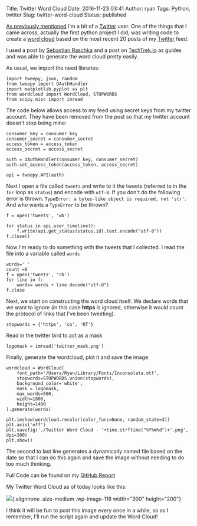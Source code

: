 Title: Twitter Word Cloud
Date: 2016-11-23 03:41
Author: ryan
Tags: Python, twitter
Slug: twitter-word-cloud
Status: published

[As previously mentioned](/pitching-stats-and-python.html) I'm a bit of a [Twitter](https://www.twitter.com) user. One of the things that I came across, actually the first python project I did, was writing code to create a [word cloud](https://en.wikipedia.org/wiki/Tag_cloud) based on the most recent 20 posts of my [Twitter](https://www.twitter.com/) feed.

I used a post by [Sebastian Raschka](http://sebastianraschka.com/Articles/2014_twitter_wordcloud.html) and a post on [TechTrek.io](http://www.techtrek.io/generating-word-cloud-from-twitter-feed-with-python/) as guides and was able to generate the word cloud pretty easily.

As usual, we import the need libraries:

    import tweepy, json, random
    from tweepy import OAuthHandler
    import matplotlib.pyplot as plt
    from wordcloud import WordCloud, STOPWORDS
    from scipy.misc import imread

The code below allows access to my feed using secret keys from my twitter account. They have been removed from the post so that my twitter account doesn't stop being mine:

    consumer_key = consumer_key
    consumer_secret = consumer_secret
    access_token = access_token
    access_secret = access_secret

    auth = OAuthHandler(consumer_key, consumer_secret)
    auth.set_access_token(access_token, access_secret)

    api = tweepy.API(auth)

Next I open a file called `tweets` and write to it the tweets (referred to in the `for` loop as `status`) and encode with `utf-8`. If you don't do the following error is thrown: `TypeError: a bytes-like object is required, not 'str'`. And who wants a `TypeError` to be thrown?

    f = open('tweets', 'wb')

    for status in api.user_timeline():
        f.write(api.get_status(status.id).text.encode("utf-8"))
    f.close()

Now I'm ready to do something with the tweets that I collected. I read the file into a variable called `words`

    words=' '
    count =0
    f = open('tweets', 'rb')
    for line in f:
        words= words + line.decode("utf-8")
    f.close

Next, we start on constructing the word cloud itself. We declare words that we want to ignore (in this case **https** is ignored, otherwise it would count the protocol of links that I've been tweeting).

    stopwords = {'https', 'co', 'RT'}

Read in the twitter bird to act as a mask

    logomask = imread('twitter_mask.png')

Finally, generate the wordcloud, plot it and save the image:

    wordcloud = WordCloud(
        font_path='/Users/Ryan/Library/Fonts/Inconsolata.otf',
        stopwords=STOPWORDS.union(stopwords),
        background_color='white',
        mask = logomask,
        max_words=500,
        width=1800,
        height=1400
    ).generate(words)

    plt.imshow(wordcloud.recolor(color_func=None, random_state=3))
    plt.axis('off')
    plt.savefig('./Twitter Word Cloud - '+time.strftime("%Y%m%d")+'.png', dpi=300)
    plt.show()

The second to last line generates a dynamically named file based on the date so that I can do this again and save the image without needing to do too much thinking.

Full Code can be found on my [GitHub Report](https://www.github.com/miloardot/)

My Twitter Word Cloud as of today looks like this:

![](/images/uploads/2017/12/Twitter-Word-Cloud-20161122-300x200.png){.alignnone .size-medium .wp-image-116 width="300" height="200"}

I think it will be fun to post this image every once in a while, so as I remember, I'll run the script again and update the Word Cloud!
